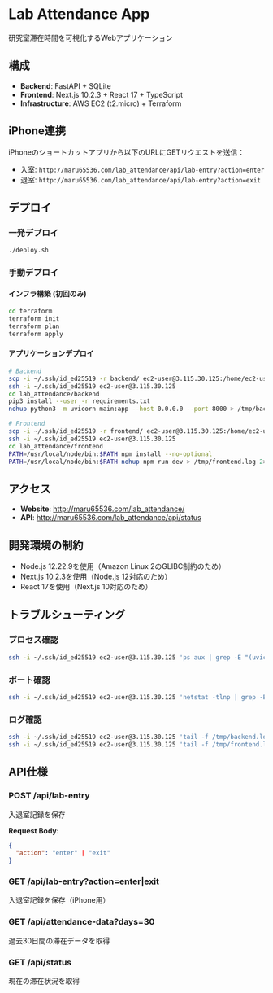 # Lab Attendance App

研究室滞在時間を可視化するWebアプリケーション

## 構成

- **Backend**: FastAPI + SQLite
- **Frontend**: Next.js 10.2.3 + React 17 + TypeScript
- **Infrastructure**: AWS EC2 (t2.micro) + Terraform

## iPhone連携

iPhoneのショートカットアプリから以下のURLにGETリクエストを送信：

- 入室: `http://maru65536.com/lab_attendance/api/lab-entry?action=enter`
- 退室: `http://maru65536.com/lab_attendance/api/lab-entry?action=exit`

## デプロイ

### 一発デプロイ
```bash
./deploy.sh
```

### 手動デプロイ

#### インフラ構築 (初回のみ)
```bash
cd terraform
terraform init
terraform plan
terraform apply
```

#### アプリケーションデプロイ
```bash
# Backend
scp -i ~/.ssh/id_ed25519 -r backend/ ec2-user@3.115.30.125:/home/ec2-user/lab_attendance/
ssh -i ~/.ssh/id_ed25519 ec2-user@3.115.30.125
cd lab_attendance/backend
pip3 install --user -r requirements.txt
nohup python3 -m uvicorn main:app --host 0.0.0.0 --port 8000 > /tmp/backend.log 2>&1 &

# Frontend
scp -i ~/.ssh/id_ed25519 -r frontend/ ec2-user@3.115.30.125:/home/ec2-user/lab_attendance/
ssh -i ~/.ssh/id_ed25519 ec2-user@3.115.30.125
cd lab_attendance/frontend
PATH=/usr/local/node/bin:$PATH npm install --no-optional
PATH=/usr/local/node/bin:$PATH nohup npm run dev > /tmp/frontend.log 2>&1 &
```

## アクセス

- **Website**: http://maru65536.com/lab_attendance/
- **API**: http://maru65536.com/lab_attendance/api/status

## 開発環境の制約

- Node.js 12.22.9を使用（Amazon Linux 2のGLIBC制約のため）
- Next.js 10.2.3を使用（Node.js 12対応のため）
- React 17を使用（Next.js 10対応のため）

## トラブルシューティング

### プロセス確認
```bash
ssh -i ~/.ssh/id_ed25519 ec2-user@3.115.30.125 'ps aux | grep -E "(uvicorn|next)" | grep -v grep'
```

### ポート確認
```bash
ssh -i ~/.ssh/id_ed25519 ec2-user@3.115.30.125 'netstat -tlnp | grep -E ":(3000|8000)"'
```

### ログ確認
```bash
ssh -i ~/.ssh/id_ed25519 ec2-user@3.115.30.125 'tail -f /tmp/backend.log'
ssh -i ~/.ssh/id_ed25519 ec2-user@3.115.30.125 'tail -f /tmp/frontend.log'
```

## API仕様

### POST /api/lab-entry
入退室記録を保存

**Request Body:**
```json
{
  "action": "enter" | "exit"
}
```

### GET /api/lab-entry?action=enter|exit
入退室記録を保存（iPhone用）

### GET /api/attendance-data?days=30
過去30日間の滞在データを取得

### GET /api/status
現在の滞在状況を取得

